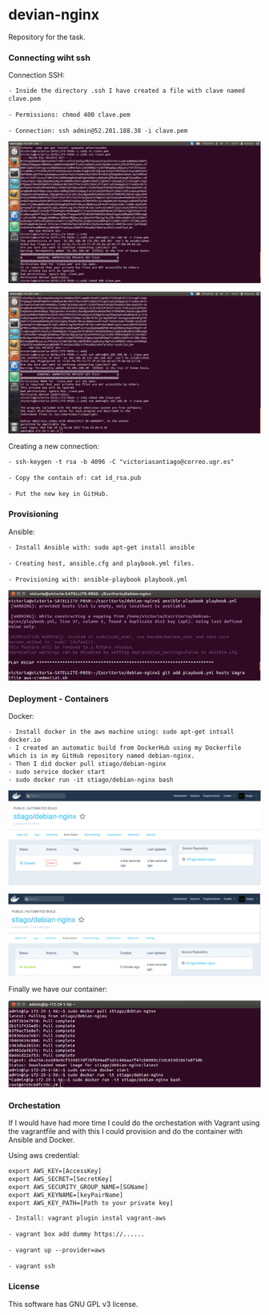 # devian-nginx

Repository for the task.

### Connecting wiht ssh

Connection SSH:

    - Inside the directory .ssh I have created a file with clave named clave.pem

    - Permissions: chmod 400 clave.pem

    - Connection: ssh admin@52.201.188.38 -i clave.pem

![Image](https://github.com/STiago/debian-nginx/blob/gh-pages/images/t1.png)

![Image](https://github.com/STiago/debian-nginx/blob/gh-pages/images/t2.png)

Creating a new connection: 

    - ssh-keygen -t rsa -b 4096 -C "victoriasantiago@correo.ugr.es"
    
    - Copy the contain of: cat id_rsa.pub

    - Put the new key in GitHub.


### Provisioning

Ansible:

    - Install Ansible with: sudo apt-get install ansible

    - Creating host, ansible.cfg and playbook.yml files.

    - Provisioning with: ansible-playbook playbook.yml

![Image](https://github.com/STiago/debian-nginx/blob/gh-pages/images/t10.png)


### Deployment - Containers

Docker:

    - Install docker in the aws machine using: sudo apt-get intsall docker.io
    - I created an automatic build from DockerHub using my Dockerfile which is in my GitHub repository named debian-nginx.
    - Then I did docker pull stiago/debian-nginx
    - sudo service docker start
    - sudo docker run -it stiago/debian-nginx bash

![Image](https://github.com/STiago/debian-nginx/blob/gh-pages/images/t3.png)

![Image](https://github.com/STiago/debian-nginx/blob/gh-pages/images/t5.png)


Finally we have our container:

![Image](https://github.com/STiago/debian-nginx/blob/gh-pages/images/t8.png)


### Orchestation

If I would have had more time I could do the orchestation with Vagrant using the vagrantfile and with this I could provision and do the container with Ansible and Docker.

Using aws credential:

```
export AWS_KEY=[AccessKey]
export AWS_SECRET=[SecretKey]
export AWS_SECURITY_GROUP_NAME=[SGName]
export AWS_KEYNAME=[keyPairName]
export AWS_KEY_PATH=[Path to your private key]
```
    - Install: vagrant plugin instal vagrant-aws
    
    - vagrant box add dummy https://......

    - vagrant up --provider=aws

    - vagrant ssh

### License

This software has GNU GPL v3 license.
